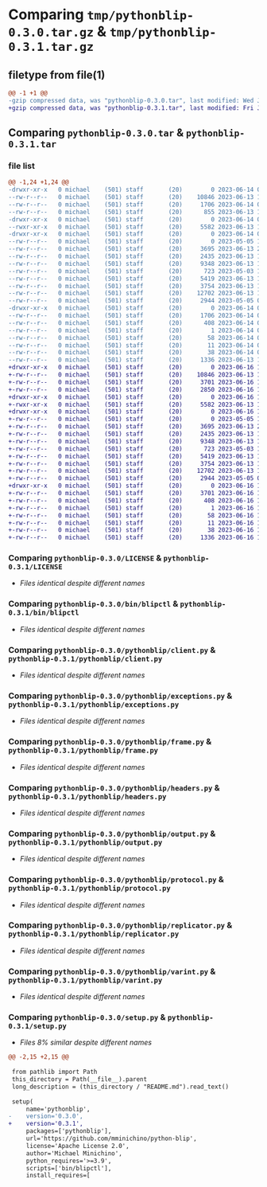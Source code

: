 # Comparing `tmp/pythonblip-0.3.0.tar.gz` & `tmp/pythonblip-0.3.1.tar.gz`

## filetype from file(1)

```diff
@@ -1 +1 @@
-gzip compressed data, was "pythonblip-0.3.0.tar", last modified: Wed Jun 14 02:13:11 2023, max compression
+gzip compressed data, was "pythonblip-0.3.1.tar", last modified: Fri Jun 16 15:36:46 2023, max compression
```

## Comparing `pythonblip-0.3.0.tar` & `pythonblip-0.3.1.tar`

### file list

```diff
@@ -1,24 +1,24 @@
-drwxr-xr-x   0 michael    (501) staff       (20)        0 2023-06-14 02:13:11.022869 pythonblip-0.3.0/
--rw-r--r--   0 michael    (501) staff       (20)    10846 2023-06-13 13:55:12.000000 pythonblip-0.3.0/LICENSE
--rw-r--r--   0 michael    (501) staff       (20)     1706 2023-06-14 02:13:11.022679 pythonblip-0.3.0/PKG-INFO
--rw-r--r--   0 michael    (501) staff       (20)      855 2023-06-13 14:54:16.000000 pythonblip-0.3.0/README.md
-drwxr-xr-x   0 michael    (501) staff       (20)        0 2023-06-14 02:13:10.955421 pythonblip-0.3.0/bin/
--rwxr-xr-x   0 michael    (501) staff       (20)     5582 2023-06-13 15:57:14.000000 pythonblip-0.3.0/bin/blipctl
-drwxr-xr-x   0 michael    (501) staff       (20)        0 2023-06-14 02:13:10.969299 pythonblip-0.3.0/pythonblip/
--rw-r--r--   0 michael    (501) staff       (20)        0 2023-05-05 19:03:37.000000 pythonblip-0.3.0/pythonblip/__init__.py
--rw-r--r--   0 michael    (501) staff       (20)     3695 2023-06-13 20:07:27.000000 pythonblip-0.3.0/pythonblip/client.py
--rw-r--r--   0 michael    (501) staff       (20)     2435 2023-06-13 14:13:04.000000 pythonblip-0.3.0/pythonblip/exceptions.py
--rw-r--r--   0 michael    (501) staff       (20)     9348 2023-06-13 14:13:04.000000 pythonblip-0.3.0/pythonblip/frame.py
--rw-r--r--   0 michael    (501) staff       (20)      723 2023-05-03 18:22:12.000000 pythonblip-0.3.0/pythonblip/headers.py
--rw-r--r--   0 michael    (501) staff       (20)     5419 2023-06-13 14:13:04.000000 pythonblip-0.3.0/pythonblip/output.py
--rw-r--r--   0 michael    (501) staff       (20)     3754 2023-06-13 14:13:04.000000 pythonblip-0.3.0/pythonblip/protocol.py
--rw-r--r--   0 michael    (501) staff       (20)    12702 2023-06-13 16:22:10.000000 pythonblip-0.3.0/pythonblip/replicator.py
--rw-r--r--   0 michael    (501) staff       (20)     2944 2023-05-05 00:55:25.000000 pythonblip-0.3.0/pythonblip/varint.py
-drwxr-xr-x   0 michael    (501) staff       (20)        0 2023-06-14 02:13:11.022354 pythonblip-0.3.0/pythonblip.egg-info/
--rw-r--r--   0 michael    (501) staff       (20)     1706 2023-06-14 02:13:10.000000 pythonblip-0.3.0/pythonblip.egg-info/PKG-INFO
--rw-r--r--   0 michael    (501) staff       (20)      408 2023-06-14 02:13:10.000000 pythonblip-0.3.0/pythonblip.egg-info/SOURCES.txt
--rw-r--r--   0 michael    (501) staff       (20)        1 2023-06-14 02:13:10.000000 pythonblip-0.3.0/pythonblip.egg-info/dependency_links.txt
--rw-r--r--   0 michael    (501) staff       (20)       58 2023-06-14 02:13:10.000000 pythonblip-0.3.0/pythonblip.egg-info/requires.txt
--rw-r--r--   0 michael    (501) staff       (20)       11 2023-06-14 02:13:10.000000 pythonblip-0.3.0/pythonblip.egg-info/top_level.txt
--rw-r--r--   0 michael    (501) staff       (20)       38 2023-06-14 02:13:11.022931 pythonblip-0.3.0/setup.cfg
--rw-r--r--   0 michael    (501) staff       (20)     1336 2023-06-13 16:27:31.000000 pythonblip-0.3.0/setup.py
+drwxr-xr-x   0 michael    (501) staff       (20)        0 2023-06-16 15:36:46.877021 pythonblip-0.3.1/
+-rw-r--r--   0 michael    (501) staff       (20)    10846 2023-06-13 13:55:12.000000 pythonblip-0.3.1/LICENSE
+-rw-r--r--   0 michael    (501) staff       (20)     3701 2023-06-16 15:36:46.876800 pythonblip-0.3.1/PKG-INFO
+-rw-r--r--   0 michael    (501) staff       (20)     2850 2023-06-16 15:36:15.000000 pythonblip-0.3.1/README.md
+drwxr-xr-x   0 michael    (501) staff       (20)        0 2023-06-16 15:36:46.679572 pythonblip-0.3.1/bin/
+-rwxr-xr-x   0 michael    (501) staff       (20)     5582 2023-06-13 15:57:14.000000 pythonblip-0.3.1/bin/blipctl
+drwxr-xr-x   0 michael    (501) staff       (20)        0 2023-06-16 15:36:46.810827 pythonblip-0.3.1/pythonblip/
+-rw-r--r--   0 michael    (501) staff       (20)        0 2023-05-05 19:03:37.000000 pythonblip-0.3.1/pythonblip/__init__.py
+-rw-r--r--   0 michael    (501) staff       (20)     3695 2023-06-13 20:07:27.000000 pythonblip-0.3.1/pythonblip/client.py
+-rw-r--r--   0 michael    (501) staff       (20)     2435 2023-06-13 14:13:04.000000 pythonblip-0.3.1/pythonblip/exceptions.py
+-rw-r--r--   0 michael    (501) staff       (20)     9348 2023-06-13 14:13:04.000000 pythonblip-0.3.1/pythonblip/frame.py
+-rw-r--r--   0 michael    (501) staff       (20)      723 2023-05-03 18:22:12.000000 pythonblip-0.3.1/pythonblip/headers.py
+-rw-r--r--   0 michael    (501) staff       (20)     5419 2023-06-13 14:13:04.000000 pythonblip-0.3.1/pythonblip/output.py
+-rw-r--r--   0 michael    (501) staff       (20)     3754 2023-06-13 14:13:04.000000 pythonblip-0.3.1/pythonblip/protocol.py
+-rw-r--r--   0 michael    (501) staff       (20)    12702 2023-06-13 16:22:10.000000 pythonblip-0.3.1/pythonblip/replicator.py
+-rw-r--r--   0 michael    (501) staff       (20)     2944 2023-05-05 00:55:25.000000 pythonblip-0.3.1/pythonblip/varint.py
+drwxr-xr-x   0 michael    (501) staff       (20)        0 2023-06-16 15:36:46.876411 pythonblip-0.3.1/pythonblip.egg-info/
+-rw-r--r--   0 michael    (501) staff       (20)     3701 2023-06-16 15:36:46.000000 pythonblip-0.3.1/pythonblip.egg-info/PKG-INFO
+-rw-r--r--   0 michael    (501) staff       (20)      408 2023-06-16 15:36:46.000000 pythonblip-0.3.1/pythonblip.egg-info/SOURCES.txt
+-rw-r--r--   0 michael    (501) staff       (20)        1 2023-06-16 15:36:46.000000 pythonblip-0.3.1/pythonblip.egg-info/dependency_links.txt
+-rw-r--r--   0 michael    (501) staff       (20)       58 2023-06-16 15:36:46.000000 pythonblip-0.3.1/pythonblip.egg-info/requires.txt
+-rw-r--r--   0 michael    (501) staff       (20)       11 2023-06-16 15:36:46.000000 pythonblip-0.3.1/pythonblip.egg-info/top_level.txt
+-rw-r--r--   0 michael    (501) staff       (20)       38 2023-06-16 15:36:46.877090 pythonblip-0.3.1/setup.cfg
+-rw-r--r--   0 michael    (501) staff       (20)     1336 2023-06-16 14:57:19.000000 pythonblip-0.3.1/setup.py
```

### Comparing `pythonblip-0.3.0/LICENSE` & `pythonblip-0.3.1/LICENSE`

 * *Files identical despite different names*

### Comparing `pythonblip-0.3.0/bin/blipctl` & `pythonblip-0.3.1/bin/blipctl`

 * *Files identical despite different names*

### Comparing `pythonblip-0.3.0/pythonblip/client.py` & `pythonblip-0.3.1/pythonblip/client.py`

 * *Files identical despite different names*

### Comparing `pythonblip-0.3.0/pythonblip/exceptions.py` & `pythonblip-0.3.1/pythonblip/exceptions.py`

 * *Files identical despite different names*

### Comparing `pythonblip-0.3.0/pythonblip/frame.py` & `pythonblip-0.3.1/pythonblip/frame.py`

 * *Files identical despite different names*

### Comparing `pythonblip-0.3.0/pythonblip/headers.py` & `pythonblip-0.3.1/pythonblip/headers.py`

 * *Files identical despite different names*

### Comparing `pythonblip-0.3.0/pythonblip/output.py` & `pythonblip-0.3.1/pythonblip/output.py`

 * *Files identical despite different names*

### Comparing `pythonblip-0.3.0/pythonblip/protocol.py` & `pythonblip-0.3.1/pythonblip/protocol.py`

 * *Files identical despite different names*

### Comparing `pythonblip-0.3.0/pythonblip/replicator.py` & `pythonblip-0.3.1/pythonblip/replicator.py`

 * *Files identical despite different names*

### Comparing `pythonblip-0.3.0/pythonblip/varint.py` & `pythonblip-0.3.1/pythonblip/varint.py`

 * *Files identical despite different names*

### Comparing `pythonblip-0.3.0/setup.py` & `pythonblip-0.3.1/setup.py`

 * *Files 8% similar despite different names*

```diff
@@ -2,15 +2,15 @@
 
 from pathlib import Path
 this_directory = Path(__file__).parent
 long_description = (this_directory / "README.md").read_text()
 
 setup(
     name='pythonblip',
-    version='0.3.0',
+    version='0.3.1',
     packages=['pythonblip'],
     url='https://github.com/mminichino/python-blip',
     license='Apache License 2.0',
     author='Michael Minichino',
     python_requires='>=3.9',
     scripts=['bin/blipctl'],
     install_requires=[
```

